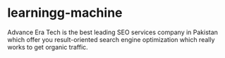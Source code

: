 # learningg-machine
Advance Era Tech is the best leading SEO services company in Pakistan which offer you result-oriented search engine optimization which really works to get organic traffic.
